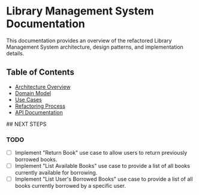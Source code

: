 # Library Management System Documentation

This documentation provides an overview of the refactored Library Management System architecture, design patterns, and implementation details.

## Table of Contents

- [Architecture Overview](architecture.md)
- [Domain Model](domain-model.md)
- [Use Cases](use-cases.md)
- [Refactoring Process](refactoring.md)
- [API Documentation](api.md)


## NEXT STEPS

### TODO

- [ ] Implement "Return Book" use case to allow users to return previously borrowed books.
- [ ] Implement "List Available Books" use case to provide a list of all books currently available for borrowing.
- [ ] Implement "List User's Borrowed Books" use case to provide a list of all books currently borrowed by a specific user.
